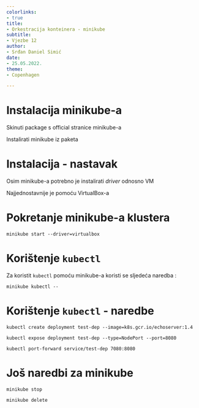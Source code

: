 ```yaml
---
colorlinks:
- true
title: 
- Orkestracija konteinera - minikube
subtitle: 
- Vjezbe 12
author: 
- Srđan Daniel Simić
date: 
- 25.05.2022.
theme:
- Copenhagen

---
```


# Instalacija minikube-a

Skinuti package s official stranice minikube-a

Instalirati minikube iz paketa

# Instalacija - nastavak

Osim minikube-a potrebno je instalirati *driver* odnosno VM

Najjednostavnije je pomoću VirtualBox-a

# Pokretanje minikube-a klustera

`minikube start --driver=virtualbox`

# Korištenje `kubectl`

Za koristit `kubectl` pomoću minikube-a koristi se sljedeća naredba : 

`minikube kubectl --`

# Korištenje `kubectl` - naredbe

`kubectl create deployment test-dep --image=k8s.gcr.io/echoserver:1.4`

`kubectl expose deployment test-dep --type=NodePort --port=8080`

`kubectl port-forward service/test-dep 7080:8080`

# Još naredbi za minikube

`minikube stop`

`minikube delete`

